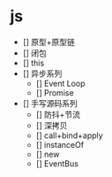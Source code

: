 # js

- [] 原型+原型链
- [] 闭包
- [] this
- [] 异步系列
  - [] Event Loop
  - [] Promise
- [] 手写源码系列
  - [] 防抖+节流
  - [] 深拷贝
  - [] call+bind+apply
  - [] instanceOf
  - [] new
  - [] EventBus


